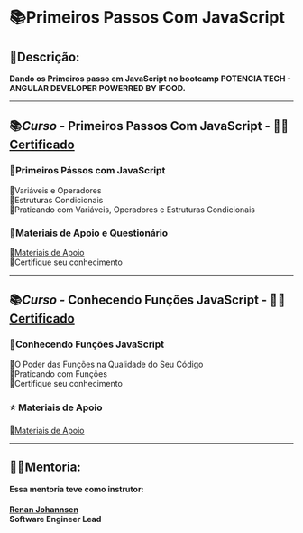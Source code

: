 # 📚Primeiros Passos Com JavaScript

## 👀Descrição:
<b>
Dando os Primeiros passo em JavaScript no bootcamp POTENCIA TECH - ANGULAR DEVELOPER POWERRED BY IFOOD.
</b>   

____________________________
## 📚<i>Curso -</i> Primeiros Passos Com JavaScript - 👨‍🎓[Certificado](https://github.com/jhon-lenon/Potencia-Tech-Angular-Developer-Powered-by-iFood/tree/main/02-Primeiras_Paginas_Interativas_com_JavaScript/Certificados/01-Primeiros_Passos_Com_JavaScript)

### 🔺Primeiros Pássos com JavaScript
🔹Variáveis e Operadores  
🔹Estruturas Condicionais  
🔹Praticando com Variáveis, Operadores e Estruturas Condicionais  

### 🔺Materiais de Apoio e Questionário  
🔹[Materiais de Apoio](https://github.com/digitalinnovationone/javascript-developer-m1)  
🔸Certifique seu conhecimento  

____________________________
## 📚<i>Curso -</i> Conhecendo Funções JavaScript - 👨‍🎓[Certificado]()  

### 🔺Conhecendo Funções JavaScript  
🔹O Poder das Funções na Qualidade do Seu Código  
🔹Praticando com Funções  
🔸Certifique seu conhecimento   

### ⭐️ Materiais de Apoio
🔸[Materiais de Apoio](https://github.com/digitalinnovationone/javascript-developer-m1)  

_____________________________  
## <b>👨‍🏫Mentoria:  
Essa mentoria teve como instrutor:  

####  
[Renan Johannsen](https://www.linkedin.com/in/renanjpaula/ "renanjpaula")  
Software Engineer Lead   
</b>